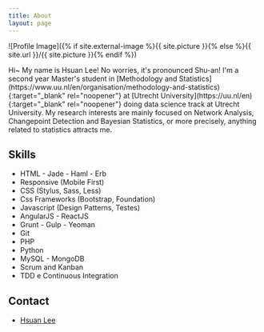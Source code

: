 ```yaml
---
title: About
layout: page
---
```

![Profile Image]({% if site.external-image %}{{ site.picture }}{% else %}{{ site.url }}/{{ site.picture }}{% endif %})

<p> Hi~ My name is Hsuan Lee! No worries, it's pronounced Shu-an! I'm a second year Master's student in [Methodology and Statistics](https://www.uu.nl/en/organisation/methodology-and-statistics){:target="_blank" rel="noopener"}  at [Utrecht University](https://uu.nl/en){:target="_blank" rel="noopener"}  doing data science track at Utrecht University. My research interests are mainly focused on Network Analysis, Changepoint Detection and Bayesian Statistics, or more precisely, anything related to statistics attracts me.</p>

<p></p>

<h2>Skills</h2>

<ul class="skill-list">
	<li>HTML - Jade - Haml - Erb</li>
	<li>Responsive (Mobile First)</li>
	<li>CSS (Stylus, Sass, Less)</li>
	<li>Css Frameworks (Bootstrap, Foundation)</li>
	<li>Javascript (Design Patterns, Testes)</li>
	<li>AngularJS - ReactJS</li>
	<li>Grunt - Gulp - Yeoman</li>
	<li>Git</li>
	<li>PHP</li>
	<li>Python</li>
	<li>MySQL - MongoDB</li>
	<li>Scrum and Kanban</li>
	<li>TDD e Continuous Integration</li>
</ul>

<h2>Contact</h2>

<ul>
	<li><a href="https://github.com/HsuanLee01">Hsuan Lee</a></li>
</ul>

